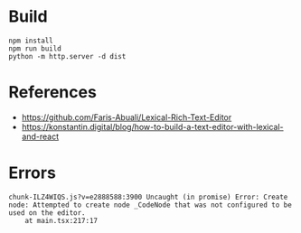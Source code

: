 # Build
```
npm install
npm run build
python -m http.server -d dist
``` 

# References
- https://github.com/Faris-Abuali/Lexical-Rich-Text-Editor
- https://konstantin.digital/blog/how-to-build-a-text-editor-with-lexical-and-react

# Errors
```
chunk-ILZ4WIQS.js?v=e2888588:3900 Uncaught (in promise) Error: Create node: Attempted to create node _CodeNode that was not configured to be used on the editor.
    at main.tsx:217:17
```